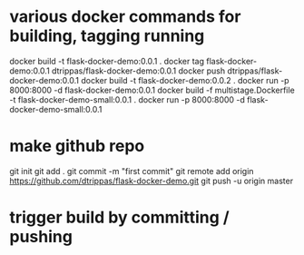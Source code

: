 # various docker commands for building, tagging running
docker build -t flask-docker-demo:0.0.1 .
docker tag flask-docker-demo:0.0.1 dtrippas/flask-docker-demo:0.0.1
docker push dtrippas/flask-docker-demo:0.0.1
docker build -t flask-docker-demo:0.0.2 .
docker run -p 8000:8000 -d flask-docker-demo:0.0.1
docker build -f multistage.Dockerfile -t flask-docker-demo-small:0.0.1 .
docker run -p 8000:8000 -d flask-docker-demo-small:0.0.1

# make github repo
git init
git add .
git commit -m "first commit"
git remote add origin https://github.com/dtrippas/flask-docker-demo.git
git push -u origin master

# trigger build by committing / pushing